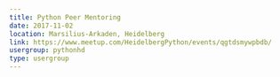 ```yaml
---
title: Python Peer Mentoring
date: 2017-11-02
location: Marsilius-Arkaden, Heidelberg
link: https://www.meetup.com/HeidelbergPython/events/qgtdsmywpbdb/
usergroup: pythonhd
type: usergroup
---
```

